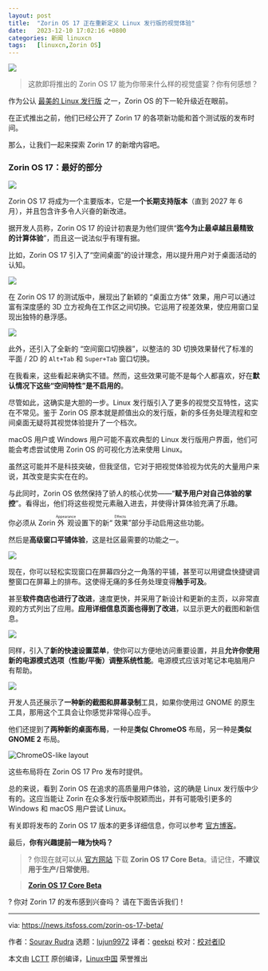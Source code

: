 ```yaml
---
layout: post
title:	"Zorin OS 17 正在重新定义 Linux 发行版的视觉体验"
date:	2023-12-10 17:02:16 +0800 
categories:	新闻 linuxcn 
tags:	[linuxcn,Zorin OS]
---
```



![](/Asserts/Images//attachment/album/202312/10/170214ld64ok6iptu4puor.jpg)



> 
> 这款即将推出的 Zorin OS 17 能为你带来什么样的视觉盛宴？你有何感想？
> 
> 
> 


作为公认 [最美的 Linux 发行版](https://itsfoss.com/beautiful-linux-distributions/) 之一，Zorin OS 的下一轮升级近在眼前。


在正式推出之前，他们已经公开了 Zorin 17 的各项新功能和首个测试版的发布时间。


那么，让我们一起来探索 Zorin 17 的新增内容吧。


### Zorin OS 17：最好的部分


![](/Asserts/Images//attachment/album/202312/10/170216z0j9jgdiag9112ga.jpg)


Zorin OS 17 将成为一个主要版本，它是**一个长期支持版本**（直到 2027 年 6 月），并且包含许多令人兴奋的新改进。


据开发人员称，Zorin OS 17 的设计初衷是为他们提供“**迄今为止最卓越且最精致的计算体验**”，而且这一说法似乎有理有据。


比如，Zorin OS 17 引入了“空间桌面”的设计理念，用以提升用户对于桌面活动的认知。


![](/Asserts/Images//attachment/album/202312/10/170216pf6a77wnagwwcjhw.gif)


在 Zorin OS 17 的测试版中，展现出了新颖的 “桌面立方体” 效果，用户可以通过富有深度感的 3D 立方视角在工作区之间切换。它运用了视差效果，使应用窗口呈现出独特的悬浮感。


![](/Asserts/Images//attachment/album/202312/10/170216fay1pz2pkpz24z2z.jpg)


此外，还引入了全新的 “空间窗口切换器”，以整洁的 3D 切换效果替代了标准的平面 / 2D 的 `Alt+Tab` 和 `Super+Tab` 窗口切换。


在我看来，这些看起来确实不错。然而，这些效果可能不是每个人都喜欢，好在**默认情况下这些“空间特性”是不启用的**。


尽管如此，这确实是大胆的一步。Linux 发行版引入了更多的视觉交互特性，这实在不常见。鉴于 Zorin OS 原本就是颜值出众的发行版，新的多任务处理流程和空间桌面无疑将其视觉体验提升了一个档次。


macOS 用户或 Windows 用户可能不喜欢典型的 Linux 发行版用户界面，他们可能会考虑尝试使用 Zorin OS 的可视化方法来使用 Linux。


虽然这可能并不是科技突破，但我坚信，它对于把视觉体验视为优先的大量用户来说，其改变是实实在在的。


与此同时，Zorin OS 依然保持了骄人的核心优势——“**赋予用户对自己体验的掌控**”。看得出，他们将这些视觉元素融入进去，并使得计算体验充满了乐趣。


你必须从 Zorin <ruby> 外观 <rt>  Appearance </rt></ruby> 设置下的新“<ruby> 效果 <rt>  Effects </rt></ruby>”部分手动启用这些功能。


然后是**高级窗口平铺体验**，这是社区最需要的功能之一。


![](/Asserts/Images//attachment/album/202312/10/170217if1fozffpokc1u02.jpg)


现在，你可以轻松实现窗口在屏幕四分之一角落的平铺，甚至可以用键盘快捷键调整窗口在屏幕上的排布。这使得无痛的多任务处理变得**触手可及**。


甚至**软件商店也进行了改进**，速度更快，并采用了新设计和更新的主页，以非常直观的方式列出了应用。**应用详细信息页面也得到了改进**，以显示更大的截图和新信息。


![](/Asserts/Images//attachment/album/202312/10/170217l32masn9anyz08mn.jpg)


同样，引入了**新的快速设置菜单**，使你可以方便地访问重要设置，并且**允许你使用新的电源模式选项（性能/平衡）调整系统性能**。电源模式应该对笔记本电脑用户有帮助。


![](/Asserts/Images//attachment/album/202312/10/170217zy5vmmrs78p9z1y8.jpg)


开发人员还展示了**一种新的截图和屏幕录制**工具，如果你使用过 GNOME 的原生工具，那用这个工具会让你感觉非常得心应手。


他们还提到了**两种新的桌面布局**，一种是**类似 ChromeOS** 布局，另一种是**类似 GNOME 2** 布局。


![ChromeOS-like layout](/Asserts/Images//attachment/album/202312/10/170217d9itaju2xaoeebzv.jpg)


这些布局将在 Zorin OS 17 Pro 发布时提供。


总的来说，看到 Zorin OS 在追求的高质量用户体验，这的确是 Linux 发行版中少有的。这应当能让 Zorin 在众多发行版中脱颖而出，并有可能吸引更多的 Windows 和 macOS 用户尝试 Linux。


有关即将发布的 Zorin OS 17 版本的更多详细信息，你可以参考 [官方博客](https://blog.zorin.com/2023/12/04/a-sneak-peek-at-zorin-os-17/)。


最后，**你有兴趣提前一睹为快吗？**



> 
> ? 你现在就可以从 [官方网站](https://zorin.com/os/download/17/core/beta/) 下载 **Zorin OS 17 Core Beta**。请记住，**不建议用于生产/日常使用**。
> 
> 
> 



> 
> **[Zorin OS 17 Core Beta](https://zorin.com/os/download/17/core/beta/)**
> 
> 
> 


? 你对 Zorin 17 的发布感到兴奋吗？ 请在下面告诉我们！




---


via: <https://news.itsfoss.com/zorin-os-17-beta/>


作者：[Sourav Rudra](https://news.itsfoss.com/author/sourav/) 选题：[lujun9972](https://github.com/lujun9972) 译者：[geekpi](https://github.com/geekpi) 校对：[校对者ID](https://github.com/%E6%A0%A1%E5%AF%B9%E8%80%85ID)


本文由 [LCTT](https://github.com/LCTT/TranslateProject) 原创编译，[Linux中国](https://linux.cn/) 荣誉推出
